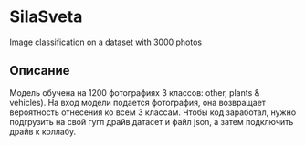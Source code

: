 # SilaSveta
Image classification on a dataset with 3000 photos

## Описание
Модель обучена на 1200 фотографиях 3 классов: other, plants & vehicles). 
На вход модели подается фотография, она возвращает вероятность отнесения ко всем 3 классам. 
Чтобы код заработал, нужно подгрузить на свой гугл драйв датасет и файл json, а затем подключить драйв к коллабу.
